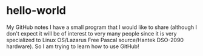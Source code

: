 # hello-world
My GitHub notes 
I have a small program that I would like to share (although I don't expect it will be of interest to very many people since it is
very specialized to Linux OS/Lazarus Free Pascal source/Hantek DSO-2090 hardware).  So I am trying to learn how to use GitHub!
